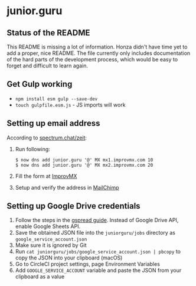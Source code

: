 # junior.guru

## Status of the README

This README is missing a lot of information. Honza didn't have time yet to add a proper, nice README. The file currently only includes documentation of the hard parts of the development process, which would be easy to forget and difficult to learn again.

## Get Gulp working

- `npm install esm gulp --save-dev`
- `touch gulpfile.esm.js` - JS imports will work

## Setting up email address

According to [spectrum.chat/zeit](https://spectrum.chat/zeit/now/redirection-email-domain~b5e1b613-ae92-42f9-bc49-e8c824a8a7f2?m=MTUzNDE5OTg3MzMwMw==):

1.  Run following:

    ```
    $ now dns add junior.guru '@' MX mx1.improvmx.com 10
    $ now dns add junior.guru '@' MX mx2.improvmx.com 20
    ```
1.  Fill the form at [ImprovMX](https://improvmx.com/)
1.  Setup and verify the address in [MailChimp](https://mailchimp.com/)

## Setting up Google Drive credentials

1.  Follow the steps in the [gspread guide](https://gspread.readthedocs.io/en/latest/oauth2.html). Instead of Google Drive API, enable Google Sheets API.
1.  Save the obtained JSON file into the `juniorguru/jobs` directory as `google_service_account.json`
1.  Make sure it is ignored by Git
1.  Run `cat juniorguru/jobs/google_service_account.json | pbcopy` to copy the JSON into your clipboard (macOS)
1.  Go to CircleCI project settings, page Environment Variables
1.  Add `GOOGLE_SERVICE_ACCOUNT` variable and paste the JSON from your clipboard as a value
